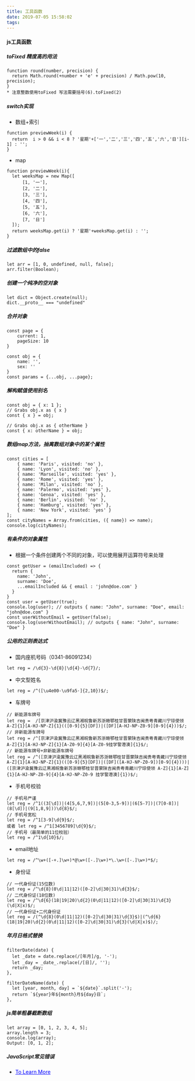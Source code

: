 ```yaml
---
title: 工具函数
date: 2019-07-05 15:58:02
tags:
---
```


#### js工具函数
##### toFixed 精度高的用法 
```
function round(number, precision) {
  return Math.round(+number + 'e' + precision) / Math.pow(10, precision);
}
* 注意整数使用toFixed 写法需要括号(6).toFixed(2)
```

##### switch实现
* 数组+索引
```
function previewWeek(i) {
  return  i > 0 && i < 8 ? '星期'+['一','二','三','四','五','六','日'][i-1] : '';
}
```
* map
```
function previewWeek(i){
  let weeksMap = new Map([
      [1, '一'],
      [2, '二'],
      [3, '三'],
      [4, '四'],
      [5, '五'],
      [6, '六'],
      [7, '日']
  ]);
  return weeksMap.get(i) ? '星期'+weeksMap.get(i) : '';
}
```

##### 过滤数组中的false
```
let arr = [1, 0, undefined, null, false];
arr.filter(Boolean);
```

##### 创建一个纯净的空对象
```
let dict = Object.create(null);
dict.__proto__ === "undefined" 
```

##### 合并对象
```
const page = {
    current: 1,
    pageSize: 10
}

const obj = {
    name: '',
    sex: ''
}
const params = {...obj, ...page};
```

##### 解构赋值使用别名
```
const obj = { x: 1 };
// Grabs obj.x as { x }
const { x } = obj;

// Grabs obj.x as { otherName }
const { x: otherName } = obj;
```

##### 数组map方法，抽离数组对象中的某个属性
```
const cities = [
    { name: 'Paris', visited: 'no' },
    { name: 'Lyon', visited: 'no' },
    { name: 'Marseille', visited: 'yes' },
    { name: 'Rome', visited: 'yes' },
    { name: 'Milan', visited: 'no' },
    { name: 'Palermo', visited: 'yes' },
    { name: 'Genoa', visited: 'yes' },
    { name: 'Berlin', visited: 'no' },
    { name: 'Hamburg', visited: 'yes' },
    { name: 'New York', visited: 'yes' }
];
const cityNames = Array.from(cities, ({ name}) => name);
console.log(cityNames);
```

##### 有条件的对象属性
* 根据一个条件创建两个不同的对象，可以使用展开运算符号来处理
```
const getUser = (emailIncluded) => {
  return {
    name: 'John',
    surname: 'Doe',
    ...emailIncluded && { email : 'john@doe.com' }
  }
}
const user = getUser(true);
console.log(user); // outputs { name: "John", surname: "Doe", email: "john@doe.com" }
const userWithoutEmail = getUser(false);
console.log(userWithoutEmail); // outputs { name: "John", surname: "Doe" }
```

##### 公用的正则表达式
* 国内座机号码（0341-86091234）
```
let reg = /\d{3}-\d{8}|\d{4}-\d{7}/;
```
* 中文型姓名
```
let reg = /^([\u4e00-\u9fa5·]{2,10})$/;
```
* 车牌号
```
// 新能源车牌号
let reg =  /[京津沪渝冀豫云辽黑湘皖鲁新苏浙赣鄂桂甘晋蒙陕吉闽贵粤青藏川宁琼使领 A-Z]{1}[A-HJ-NP-Z]{1}(([0-9]{5}[DF])|([DF][A-HJ-NP-Z0-9][0-9]{4}))$/;
// 非新能源车牌号
let reg = /^[京津沪渝冀豫云辽黑湘皖鲁新苏浙赣鄂桂甘晋蒙陕吉闽贵粤青藏川宁琼使领 A-Z]{1}[A-HJ-NP-Z]{1}[A-Z0-9]{4}[A-Z0-9挂学警港澳]{1}$/;
// 新能源车牌号+非新能源车牌号
let reg = /^([京津沪渝冀豫云辽黑湘皖鲁新苏浙赣鄂桂甘晋蒙陕吉闽贵粤青藏川宁琼使领 A-Z]{1}[A-HJ-NP-Z]{1}(([0-9]{5}[DF])|([DF]([A-HJ-NP-Z0-9])[0-9]{4})))|([京津沪渝冀豫云辽黑湘皖鲁新苏浙赣鄂桂甘晋蒙陕吉闽贵粤青藏川宁琼使领 A-Z]{1}[A-Z]{1}[A-HJ-NP-Z0-9]{4}[A-HJ-NP-Z0-9 挂学警港澳]{1})$/;
```
* 手机号校验
```
// 手机号严谨
let reg = /^1((3[\d])|(4[5,6,7,9])|(5[0-3,5-9])|(6[5-7])|(7[0-8])|(8[\d])|(9[1,8,9]))\d{8}$/;
// 手机号宽松
let reg = /^1[3-9]\d{9}$/;
或者 let reg = /^1[3456789]\d{9}$/;
// 手机号（最简单的11位校验）
let reg = /^1\d{10}$/;
```
* email地址
```
let reg = /^\w+([-+.]\w+)*@\w+([-.]\w+)*\.\w+([-.]\w+)*$/;
```
* 身份证
```
// 一代身份证(15位数)
let reg = /^\d{8}(0\d|11|12)([0-2]\d|30|31)\d{3}$/;
// 二代身份证(18位数)
let reg = /^\d{6}(18|19|20)\d{2}(0\d|11|12)([0-2]\d|30|31)\d{3}(\d|X|x)$/;
// 一代身份证+二代身份证
let reg = /(^\d{8}(0\d|11|12)([0-2]\d|30|31)\d{3}$)|(^\d{6}(18|19|20)\d{2}(0\d|11|12)([0-2]\d|30|31)\d{3}(\d|X|x)$)/;
```

##### 年月日格式替换
```
filterDate(date) {
  let _date = date.replace(/[年月]/g, '-');
  let _day = _date_.replace(/[日]/, '');
  return _day;
},

filterDateName(date) {
  let [year, month, day] = `${date}`.split('-');
  return `${year}年${month}月${day}日`;
},

```


##### js简单粗暴截断数组
```
let array = [0, 1, 2, 3, 4, 5];
array.length = 3;
console.log(array);
Output: [0, 1, 2];
```

##### JavaScript常见错误
* <a href="https://juejin.im/post/5d0b9338f265da1bb80c34fd" style="color: blue;">To Learn More</a>